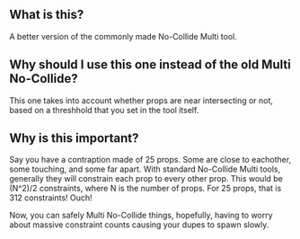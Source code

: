 ## What is this?
A better version of the commonly made No-Collide Multi tool.

## Why should I use this one instead of the old Multi No-Collide?
This one takes into account whether props are near intersecting or not, based on a threshhold that you set in the tool itself.

## Why is this important?
Say you have a contraption made of 25 props. Some are close to eachother, some touching, and some far apart. With standard No-Collide Multi tools, generally they will constrain each prop to every other prop. This would be (N^2)/2 constraints, where N is the number of props. For 25 props, that is 312 constraints! Ouch!

Now, you can safely Multi No-Collide things, hopefully, having to worry about massive constraint counts causing your dupes to spawn slowly.
